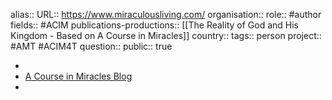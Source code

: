 alias::
URL:: https://www.miraculousliving.com/
organisation:: 
role:: #author 
fields:: #ACIM 
publications-productions:: [[The Reality of God and His Kingdom - Based on A Course in Miracles]] 
country::
tags:: person
project:: #AMT #ACIM4T 
question::
public:: true

-
- [A Course in Miracles Blog](https://www.miraculousliving.com/blogs/a-course-in-miracles-blog)
-